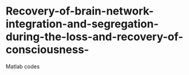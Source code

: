 # Recovery-of-brain-network-integration-and-segregation-during-the-loss-and-recovery-of-consciousness-
Matlab codes
